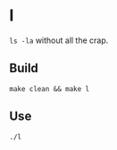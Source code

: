 # l

`ls -la` without all the crap.

## Build
```shell
make clean && make l
```

## Use
```shell
./l
```
